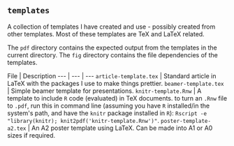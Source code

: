 ## `templates`

A collection of templates I have created and use - possibly created from other templates. Most of these templates are TeX and LaTeX related.

The `pdf` directory contains the expected output from the templates in the current directory.
The `fig` directory contains the file dependencies of the templates.

File | Description
--- | --- | ---
`article-template.tex`  | Standard article in LaTeX with the packages I use to make things prettier. 
`beamer-template.tex`  | Simple beamer template for presentations.
`knitr-template.Rnw`  | A template to include `R` code (evaluated) in TeX documents. to turn an `.Rnw` file to `.pdf`, run this in command line (assuming you have `R` installed/in the system's path, and have the `knitr` package installed in `R`): `Rscript -e "library(knitr); knit2pdf('knitr-template.Rnw')"`.
`poster-template-a2.tex`  | An A2 poster template using LaTeX. Can be made into A1 or A0 sizes if required.



